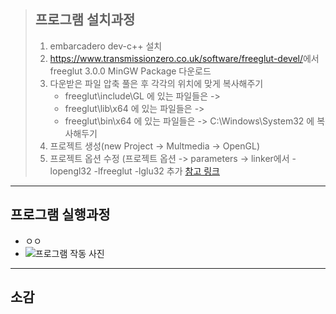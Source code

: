 > ## 프로그램 설치과정
> 1. embarcadero dev-c++ 설치
> 2. <https://www.transmissionzero.co.uk/software/freeglut-devel/>에서 freeglut 3.0.0 MinGW Package 다운로드
> 3. 다운받은 파일 압축 풀은 후 각각의 위치에 맞게 복사해주기
>    * freeglut\include\GL 에 있는 파일들은 ->
>    * freeglut\lib\x64 에 있는 파일들은 ->
>    * freeglut\bin\x64 에 있는 파일들은 -> C:\Windows\System32 에 복사해두기
> 4. 프로젝트 생성(new Project -> Multmedia -> OpenGL)
> 5. 프로젝트 옵션 수정 (프로젝트 옵션 -> parameters -> linker에서 -lopengl32 -lfreeglut -lglu32 추가
> [참고 링크](https://www.youtube.com/watch?v=8Qkpaewj-7Y)
***
## 프로그램 실행과정
  - ㅇㅇ
  - ![프로그램 작동 사진]()
***
## 소감
